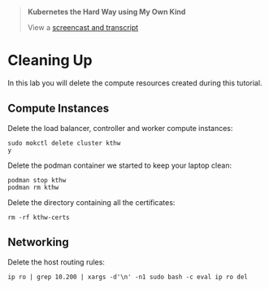 >  **Kubernetes the Hard Way using My Own Kind**
> 
> View a [screencast and transcript](/cmdline-player/kthw-14.md)
# Cleaning Up

In this lab you will delete the compute resources created during this tutorial.

## Compute Instances

Delete the load balancer, controller and worker compute instances:

```
sudo mokctl delete cluster kthw
y
```

Delete the podman container we started to keep your laptop clean:

```
podman stop kthw
podman rm kthw
```

Delete the directory containing all the certificates:

```
rm -rf kthw-certs
```

## Networking

Delete the host routing rules:

```
ip ro | grep 10.200 | xargs -d'\n' -n1 sudo bash -c eval ip ro del
```

```

